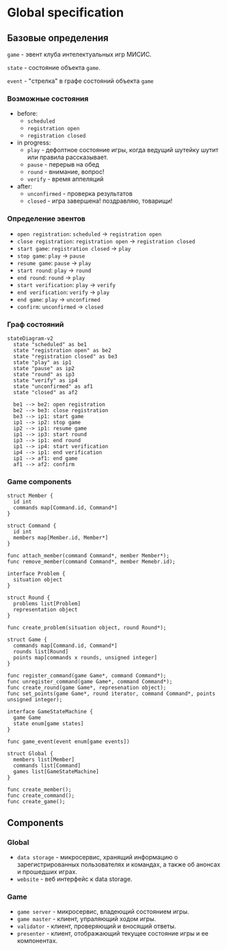 # Global specification

## Базовые определения

`game` - эвент клуба интелектуальных игр МИСИС.

`state` - состояние объекта `game`.

`event` - "стрелка" в графе состояний объекта `game`

### Возможные состояния

- before:
  - `scheduled`
  - `registration open`
  - `registration closed`
- in progress:
  - `play` - дефолтное состояние игры, когда ведущий шутейку шутит или правила рассказывает.
  - `pause` - перерыв на обед
  - `round` - внимание, вопрос!
  - `verify` - время аппеляций
- after:
  - `unconfirmed` - проверка результатов
  - `closed` - игра завершена! поздравляю, товарищи!

### Определение эвентов

- `open registration`: `scheduled` -> `registration open`
- `close registration`: `registration open` -> `registration closed`
- `start game`: `registration closed` -> `play`
- `stop game`: `play` -> `pause`
- `resume game`: `pause` -> `play`
- `start round`: `play` -> `round`
- `end round`: `round` -> `play`
- `start verification`: `play` -> `verify`
- `end verification`: `verify` -> `play`
- `end game`: `play` -> `unconfirmed`
- `confirm`: `unconfirmed` -> `closed`

### Граф состояний

```mermaid
stateDiagram-v2
  state "scheduled" as be1
  state "registration open" as be2
  state "registration closed" as be3
  state "play" as ip1
  state "pause" as ip2
  state "round" as ip3
  state "verify" as ip4
  state "unconfirmed" as af1
  state "closed" as af2

  be1 --> be2: open registration
  be2 --> be3: close registration
  be3 --> ip1: start game
  ip1 --> ip2: stop game
  ip2 --> ip1: resume game
  ip1 --> ip3: start round
  ip3 --> ip1: end round
  ip1 --> ip4: start verification
  ip4 --> ip1: end verification
  ip1 --> af1: end game
  af1 --> af2: confirm
```

### Game components

```golang
struct Member {
  id int
  commands map[Command.id, Command*]
}

struct Command {
  id int
  members map[Member.id, Member*]
}

func attach_member(command Command*, member Member*);
func remove_member(command Command*, member Memebr.id);

interface Problem {
  situation object
}

struct Round {
  problems list[Problem]
  representation object
}

func create_problem(situation object, round Round*);

struct Game {
  commands map[Command.id, Command*]
  rounds list[Round]
  points map[commands x rounds, unsigned integer]
}

func register_command(game Game*, command Command*);
func unregister_command(game Game*, command Command*);
func create_round(game Game*, represenation object);
func set_points(game Game*, round iterator, command Command*, points unsigned integer);

interface GameStateMachine {
  game Game
  state enum[game states]
}

func game_event(event enum[game events])

struct Global {
  members list[Member]
  commands list[Command]
  games list[GameStateMachine]
}

func create_member();
func create_command();
func create_game();
```

## Components

### Global

- `data storage` - микросервис, хранящий информацию о зарегистрированных пользователях и командах, а также об анонсах и прошедших играх.
- `website` - веб интерфейс к data storage.

### Game

- `game server` - микросервис, владеющий состоянием игры.
- `game master` - клиент, упраляющий ходом игры.
- `validator` - клиент, проверяющий и вносящий ответы.
- `presenter` - клиент, отображающий текущее состояние игры и ее компонентах.
